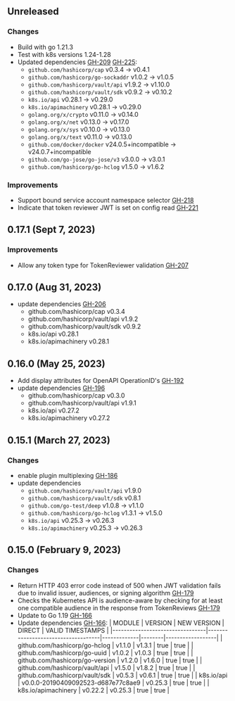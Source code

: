 ## Unreleased

### Changes

* Build with go 1.21.3
* Test with k8s versions 1.24-1.28
* Updated dependencies [GH-209](https://github.com/hashicorp/vault-plugin-auth-kubernetes/pull/209) [GH-225](https://github.com/hashicorp/vault-plugin-auth-kubernetes/pull/225):
  * `github.com/hashicorp/cap` v0.3.4 -> v0.4.1
  * `github.com/hashicorp/go-sockaddr` v1.0.2 -> v1.0.5
  * `github.com/hashicorp/vault/api` v1.9.2 -> v1.10.0
  * `github.com/hashicorp/vault/sdk` v0.9.2 -> v0.10.2
  * `k8s.io/api` v0.28.1 -> v0.29.0
  * `k8s.io/apimachinery` v0.28.1 -> v0.29.0
  * `golang.org/x/crypto` v0.11.0 -> v0.14.0
  * `golang.org/x/net` v0.13.0 -> v0.17.0
  * `golang.org/x/sys` v0.10.0 -> v0.13.0
  * `golang.org/x/text` v0.11.0 -> v0.13.0
  * `github.com/docker/docker` v24.0.5+incompatible -> v24.0.7+incompatible
  * `github.com/go-jose/go-jose/v3` v3.0.0 -> v3.0.1
  * `github.com/hashicorp/go-hclog` v1.5.0 -> v1.6.2

### Improvements

* Support bound service account namespace selector [GH-218](https://github.com/hashicorp/vault-plugin-auth-kubernetes/pull/218)
* Indicate that token reviewer JWT is set on config read [GH-221](https://github.com/hashicorp/vault-plugin-auth-kubernetes/pull/221)

## 0.17.1 (Sept 7, 2023)

### Improvements

* Allow any token type for TokenReviewer validation [GH-207](https://github.com/hashicorp/vault-plugin-auth-kubernetes/pull/207)

## 0.17.0 (Aug 31, 2023)
* update dependencies [GH-206](https://github.com/hashicorp/vault-plugin-auth-kubernetes/pull/206)
  * github.com/hashicorp/cap v0.3.4
  * github.com/hashicorp/vault/api v1.9.2
  * github.com/hashicorp/vault/sdk v0.9.2
  * k8s.io/api v0.28.1
  * k8s.io/apimachinery v0.28.1

## 0.16.0 (May 25, 2023)
* Add display attributes for OpenAPI OperationID's [GH-192](https://github.com/hashicorp/vault-plugin-auth-kubernetes/pull/192)
* update dependencies [GH-196](https://github.com/hashicorp/vault-plugin-secrets-kubernetes/pull/196)
  * github.com/hashicorp/cap v0.3.0
  * github.com/hashicorp/vault/api v1.9.1
  * k8s.io/api v0.27.2
  * k8s.io/apimachinery v0.27.2

## 0.15.1 (March 27, 2023)

### Changes

* enable plugin multiplexing [GH-186](https://github.com/hashicorp/vault-plugin-auth-kubernetes/pull/186)
* update dependencies
   * `github.com/hashicorp/vault/api` v1.9.0
   * `github.com/hashicorp/vault/sdk` v0.8.1
   * `github.com/go-test/deep` v1.0.8 -> v1.1.0
   * `github.com/hashicorp/go-hclog` v1.3.1 -> v1.5.0
   * `k8s.io/api` v0.25.3 -> v0.26.3
   * `k8s.io/apimachinery` v0.25.3 -> v0.26.3

## 0.15.0 (February 9, 2023)

### Changes

* Return HTTP 403 error code instead of 500 when JWT validation fails due to invalid issuer, audiences, or signing algorithm [GH-179](https://github.com/hashicorp/vault-plugin-auth-kubernetes/pull/179)
* Checks the Kubernetes API is audience-aware by checking for at least one compatible audience in the response from TokenReviews [GH-179](https://github.com/hashicorp/vault-plugin-auth-kubernetes/pull/179)
* Update to Go 1.19 [GH-166](https://github.com/hashicorp/vault-plugin-auth-kubernetes/pull/166)
* Update dependencies [GH-166](https://github.com/hashicorp/vault-plugin-auth-kubernetes/pull/166):
|             MODULE              |              VERSION               | NEW VERSION | DIRECT | VALID TIMESTAMPS |
|---------------------------------|------------------------------------|-------------|--------|------------------|
| github.com/hashicorp/go-hclog   | v1.1.0                             | v1.3.1      | true   | true             |
| github.com/hashicorp/go-uuid    | v1.0.2                             | v1.0.3      | true   | true             |
| github.com/hashicorp/go-version | v1.2.0                             | v1.6.0      | true   | true             |
| github.com/hashicorp/vault/api  | v1.5.0                             | v1.8.2      | true   | true             |
| github.com/hashicorp/vault/sdk  | v0.5.3                             | v0.6.1      | true   | true             |
| k8s.io/api                      | v0.0.0-20190409092523-d687e77c8ae9 | v0.25.3     | true   | true             |
| k8s.io/apimachinery             | v0.22.2                            | v0.25.3     | true   | true             |
